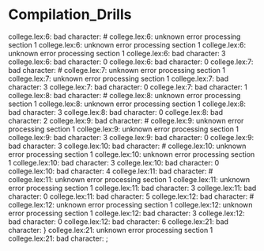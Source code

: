# Compilation_Drills

college.lex:6: bad character: #
college.lex:6: unknown error processing section 1
college.lex:6: unknown error processing section 1
college.lex:6: unknown error processing section 1
college.lex:6: bad character: 3
college.lex:6: bad character: 0
college.lex:6: bad character: 0
college.lex:7: bad character: #
college.lex:7: unknown error processing section 1
college.lex:7: unknown error processing section 1
college.lex:7: bad character: 3
college.lex:7: bad character: 0
college.lex:7: bad character: 1
college.lex:8: bad character: #
college.lex:8: unknown error processing section 1
college.lex:8: unknown error processing section 1
college.lex:8: bad character: 3
college.lex:8: bad character: 0
college.lex:8: bad character: 2
college.lex:9: bad character: #
college.lex:9: unknown error processing section 1
college.lex:9: unknown error processing section 1
college.lex:9: bad character: 3
college.lex:9: bad character: 0
college.lex:9: bad character: 3
college.lex:10: bad character: #
college.lex:10: unknown error processing section 1
college.lex:10: unknown error processing section 1
college.lex:10: bad character: 3
college.lex:10: bad character: 0
college.lex:10: bad character: 4
college.lex:11: bad character: #
college.lex:11: unknown error processing section 1
college.lex:11: unknown error processing section 1
college.lex:11: bad character: 3
college.lex:11: bad character: 0
college.lex:11: bad character: 5
college.lex:12: bad character: #
college.lex:12: unknown error processing section 1
college.lex:12: unknown error processing section 1
college.lex:12: bad character: 3
college.lex:12: bad character: 0
college.lex:12: bad character: 6
college.lex:21: bad character: }
college.lex:21: unknown error processing section 1
college.lex:21: bad character: ;